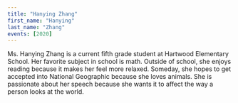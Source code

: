 ```yaml
---
title: "Hanying Zhang"
first_name: "Hanying"
last_name: "Zhang"
events: [2020]
---
```


Ms. Hanying Zhang is a current fifth grade student at Hartwood Elementary School. Her favorite subject in school is math. Outside of school, she enjoys reading because it makes her feel more relaxed. Someday, she hopes to get accepted into National Geographic because she loves animals. She is passionate about her speech because she wants it to affect the way a person looks at the world.
